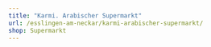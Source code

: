```yaml
---
title: "Karmi. Arabischer Supermarkt"
url: /esslingen-am-neckar/karmi-arabischer-supermarkt/
shop: Supermarkt
---
```

